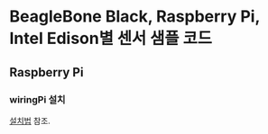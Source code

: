 # BeagleBone Black, Raspberry Pi, Intel Edison별 센서 샘플 코드
## Raspberry Pi
### wiringPi 설치
[설치법](http://wiringpi.com/download-and-install/) 참조.